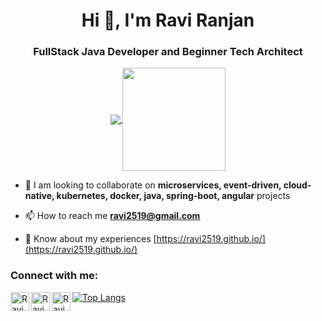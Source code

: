 <h1 align="center">Hi 👋, I'm Ravi Ranjan</h1>
<h3 align="center">FullStack Java Developer and Beginner Tech Architect</h3>

<p align="center">
  <a href="https://github.com/ravi2519?tab=repositories">
    <img
      align="center"
      src="https://github-readme-stats.vercel.app/api/top-langs/?username=ravi2519&layout=compact"
    />
  </a>
  <a href="https://github.com/ravi2519?tab=repositories">
    <img
      align="center"
      height="165"
      src="https://github-readme-stats.vercel.app/api?username=ravi2519&count_private=true&show_icons=true&custom_title=Github%20Status&hide=issues"
    />
  </a>
</p>

- 👯 I am looking to collaborate on **microservices, event-driven, cloud-native, kubernetes, docker, java, spring-boot, angular** projects

- 📫 How to reach me **ravi2519@gmail.com**

- 📄 Know about my experiences [https://ravi2519.github.io/](https://ravi2519.github.io/)

<p align="left">
<h3 align="left">Connect with me:</h3>
<a href="https://twitter.com/ravi2519">
  <img align="left" alt="Ravi Ranjan | Twitter" width="30px" src="https://image.flaticon.com/icons/svg/2111/2111703.svg" />
</a>
<a href="https://www.linkedin.com/in/ravi-ranjan-5073b910/">
  <img align="left" alt="Ravi Ranjan | LinkdeIn" width="30px" src="https://image.flaticon.com/icons/svg/2111/2111465.svg" />
</a>
<a href="https://stackoverflow.com/users/414744/ravi-ranjan">
  <img align="left" alt="Ravi Ranjan | StackOverflow" width="30px" src="https://image.flaticon.com/icons/svg/2111/2111628.svg" />
</a>
</p>

[![Top Langs](https://github-readme-stats.vercel.app/api/top-langs/?username=ravi2519&layout=compact&theme=radical)](https://github.com/ravi2519/github-readme-stats)
